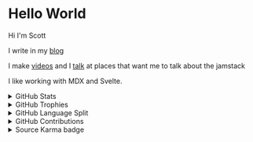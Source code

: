 # Hello World

Hi I'm Scott

I write in my [blog]

I make [videos] and I [talk] at places that want me to talk about the jamstack 

I like working with MDX and Svelte.

<details>
  <summary>GitHub Stats</summary>

![GitHub Stats Card]

</details>

<details>
  <summary>GitHub Trophies</summary>

 -->

<!-- https://github.com/ryo-ma/github-profile-trophy -->


![GitHub Trophies]

</details>

<details>
  <summary>GitHub Language Split</summary>
  <a
    href="https://ghui.vercel.app/pie.png?username=spences10&interactive=true"
    target="_blank"
    rel="noopener noreferrer"
    height="630"
  >
    <img src="https://ghui.vercel.app/pie.png?username=spences10" loading="eager" />
  </a>

  Repo: https://github.com/spences10/github-top-languages
  
</details>

<details>
  <summary>GitHub Contributions</summary>
  <a
    href="https://ghui.vercel.app/heat.png?username=spences10&year=2021&interactive=true"
    target="_blank"
    rel="noopener noreferrer"
    height="260"
  >
    <img src="https://ghui.vercel.app/heat.png?username=spences10&year=2021" loading="eager" />
  </a>

  Repo: https://github.com/spences10/github-user-information

</details>

<details>
  <summary>Source Karma badge</summary>

[![Source Karma badge for @spences10](https://sourcekarma-og.vercel.app/api/spences10/github)](https://sourcekarma.vercel.app/spences10)

</details>

<!-- Links -->

[blog]: https://scottspence.com/garden
[videos]: https://www.youtube.com/channel/UC3ob2PbcsXT3IIMX--wLEfg
[talk]: https://scottspence.com/speaking
[github stats card]: https://github-readme-stats.vercel.app/api?username=spences10
[github trophies]: https://github-profile-trophy.vercel.app/?username=spences10&column=4&margin-w=18&margin-h=15
